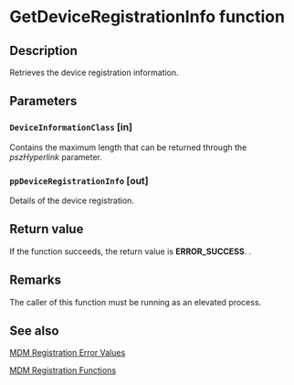 # GetDeviceRegistrationInfo function

## Description

Retrieves the device registration information.

## Parameters

### `DeviceInformationClass` [in]

Contains the maximum length that can be returned through the *pszHyperlink*
parameter.

### `ppDeviceRegistrationInfo` [out]

Details of the device registration.

## Return value

If the function succeeds, the return value is **ERROR_SUCCESS**. .

## Remarks

The caller of this function must be running as an elevated process.

## See also

[MDM Registration Error Values](https://learn.microsoft.com/windows/desktop/MDMReg/mdm-registration-constants)

[MDM Registration Functions](https://learn.microsoft.com/windows/desktop/MDMReg/mdm-registration-functions)